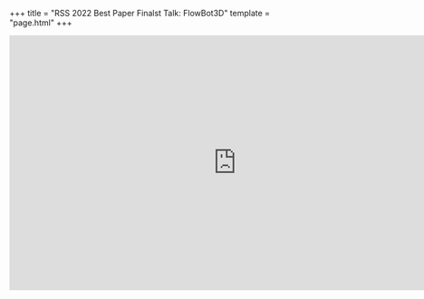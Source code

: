 +++
title = "RSS 2022 Best Paper Finalst Talk: FlowBot3D"
template = "page.html"
+++


<!-- Put a video embed here -->
<iframe width="800" height="450" src="https://www.youtube.com/embed/Vf5UgZAX15k?start=1011" title="RSS 2022 Paper Session 3" frameborder="0" allow="accelerometer; autoplay; clipboard-write; encrypted-media; gyroscope; picture-in-picture; web-share" referrerpolicy="strict-origin-when-cross-origin" allowfullscreen></iframe>

